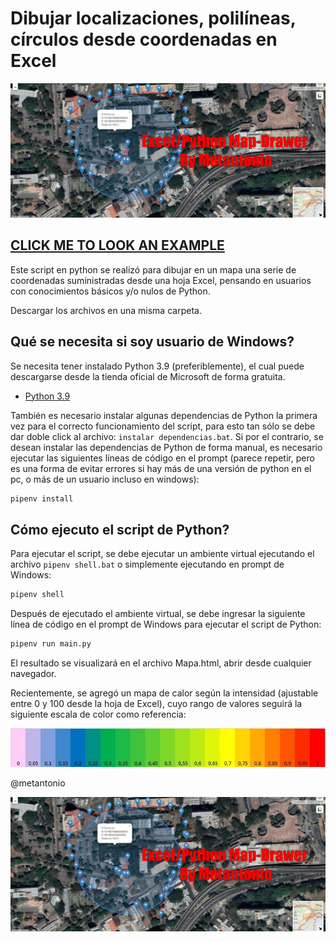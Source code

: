 # Dibujar localizaciones, polilíneas, círculos desde coordenadas en Excel
<!-- Sección portada del repositorio -->
<a href="#">
    <img src="./portadagif.gif" />
</a>

<a href="https://metantonio.github.io/map-draw/">
    <h2>CLICK ME TO LOOK AN EXAMPLE</h2> 
</a>

Este script en python se realizó para dibujar en un mapa una serie de coordenadas suministradas desde una hoja Excel, pensando en usuarios con conocimientos básicos y/o nulos de Python. 

Descargar los archivos en una misma carpeta.

## Qué se necesita si soy usuario de Windows?

Se necesita tener instalado Python 3.9 (preferiblemente), el cual puede descargarse desde la tienda oficial de Microsoft de forma gratuita.

- [Python 3.9](https://www.microsoft.com/store/productId/9P7QFQMJRFP7)


También es necesario instalar algunas dependencias de Python la primera vez para el correcto funcionamiento del script, para esto tan sólo se debe dar doble click al archivo: `instalar dependencias.bat`. Si por el contrario, se desean instalar las dependencias de Python de forma manual, es necesario ejecutar las siguientes líneas de código en el prompt (parece repetir, pero es una forma de evitar errores si hay más de una versión de python en el pc, o más de un usuario incluso en windows):

```sh
pipenv install
```

## Cómo ejecuto el script de Python?

Para ejecutar el script, se debe ejecutar un ambiente virtual ejecutando el archivo `pipenv shell.bat` o simplemente ejecutando en prompt de Windows: 

```sh
pipenv shell
```

Después de ejecutado el ambiente virtual, se debe ingresar la siguiente línea de código en el prompt de Windows para ejecutar el script de Python:

```sh
pipenv run main.py
```

El resultado se visualizará en el archivo Mapa.html, abrir desde cualquier navegador.

Recientemente, se agregó un mapa de calor según la intensidad (ajustable entre 0 y 100 desde la hoja de Excel), cuyo rango de valores seguirá la siguiente escala de color como referencia:
<!-- Sección portada del repositorio -->
<a href="#">
    <img src="./escala-color.jpg" />
</a>

@metantonio


<!-- Sección portada del repositorio -->
<a href="#">
    <img src="./portadagif.gif" />
</a>